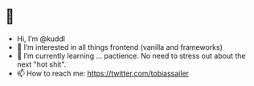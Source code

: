 # 👋
-  Hi, I’m @kuddl
- 👀 I’m interested in all things frontend (vanilla and frameworks)
- 🌱 I’m currently learning ... pactience. No need to stress out about the next "hot shit".
- 📫 How to reach me: https://twitter.com/tobiassailer

<!---
kuddl/kuddl is a ✨ special ✨ repository because its `README.md` (this file) appears on your GitHub profile.
You can click the Preview link to take a look at your changes.
--->

